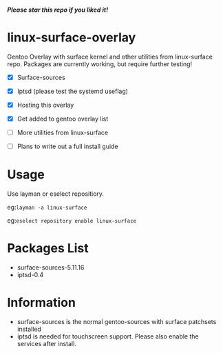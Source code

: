 ##### Please star this repo if you liked it!
# linux-surface-overlay
Gentoo Overlay with surface kernel and other utilities from linux-surface repo. Packages are currently working, but require further testing!

- [X] Surface-sources
- [X] Iptsd (please test the systemd useflag)
- [X] Hosting this overlay
- [X] Get added to gentoo overlay list
- [ ] More utilities from linux-surface
- [ ] Plans to write out a full install guide


# Usage
Use layman or eselect repositiory.

eg:```layman -a linux-surface```

eg:```eselect repository enable linux-surface```


# Packages List
- surface-sources-5.11.16
- iptsd-0.4

# Information
- surface-sources is the normal gentoo-sources with surface patchsets installed
- iptsd is needed for touchscreen support. Please also enable the services after install.


